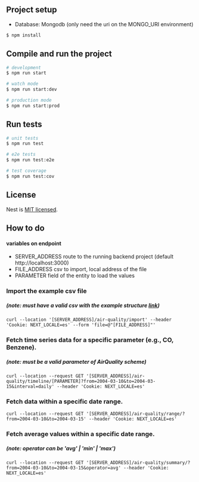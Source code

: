 ## Project setup
 - Database: Mongodb (only need the uri on the MONGO_URI environment)

```bash
$ npm install
```

## Compile and run the project

```bash
# development
$ npm run start

# watch mode
$ npm run start:dev

# production mode
$ npm run start:prod
```

## Run tests

```bash
# unit tests
$ npm run test

# e2e tests
$ npm run test:e2e

# test coverage
$ npm run test:cov
```

## License

Nest is [MIT licensed](https://github.com/nestjs/nest/blob/master/LICENSE).

## How to do

#### variables on endpoint
 - SERVER_ADDRESS route to the running backend project (default http://localhost:3000)
 - FILE_ADDRESS csv to import, local address of the file
 - PARAMETER field of the entity to load the values

### Import the example csv file
##### (note: must have a valid csv with the example structure [link](https://archive.ics.uci.edu/dataset/360/air+quality))
```
curl --location '[SERVER_ADDRESS]/air-quality/import' --header 'Cookie: NEXT_LOCALE=es' --form 'file=@"[FILE_ADDRESS]"'
```

### Fetch time series data for a specific parameter (e.g., CO, Benzene).
##### (note: must be a valid parameter of AirQuality scheme)
```
curl --location --request GET '[SERVER_ADDRESS]/air-quality/timeline/[PARAMETER]?from=2004-03-10&to=2004-03-15&interval=daily' --header 'Cookie: NEXT_LOCALE=es'
```
### Fetch data within a specific date range.
```
curl --location --request GET '[SERVER_ADDRESS]/air-quality/range/?from=2004-03-10&to=2004-03-15' --header 'Cookie: NEXT_LOCALE=es'
```
### Fetch average values within a specific date range.
##### (note: operator can be 'avg' | 'min' | 'max')
```
curl --location --request GET '[SERVER_ADDRESS]/air-quality/summary/?from=2004-03-10&to=2004-03-15&operator=avg' --header 'Cookie: NEXT_LOCALE=es'
```
